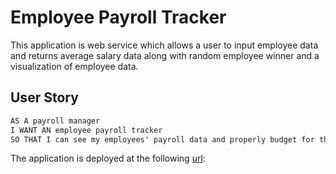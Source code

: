 # Employee Payroll Tracker

This application is web service which allows a user to input employee data and returns average salary data along with random employee winner and a visualization of employee data.

## User Story

```md
AS A payroll manager
I WANT AN employee payroll tracker
SO THAT I can see my employees' payroll data and properly budget for the company
```


The application is deployed at the following [url](https://anamarisortiz.github.io/ucb-employee-payroll-tracker/): 
